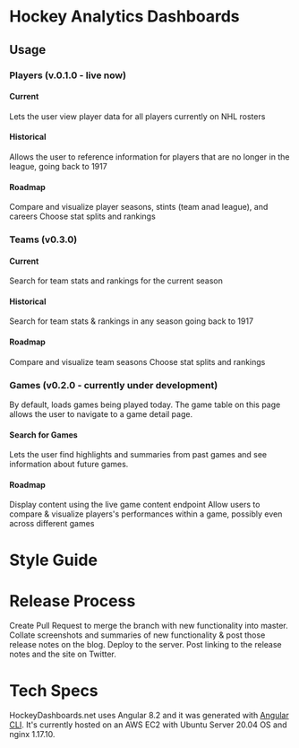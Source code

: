 # Hockey Analytics Dashboards 



## Usage

### Players (v.0.1.0 - live now)
#### Current
Lets the user view player data for all players currently on NHL rosters

#### Historical
Allows the user to reference information for players that are no longer in the league, going back to 1917

#### Roadmap
Compare and visualize player seasons, stints (team anad league), and careers
Choose stat splits and rankings

### Teams (v0.3.0)
#### Current
Search for team stats and rankings for the current season

#### Historical
Search for team stats & rankings in any season going back to 1917

#### Roadmap
Compare and visualize team seasons
Choose stat splits and rankings

### Games (v0.2.0 - currently under development)
By default, loads games being played today. The game table on this page allows the user to navigate to a game detail page.

#### Search for Games
Lets the user find highlights and summaries from past games and see information about future games. 

#### Roadmap
Display content using the live game content endpoint
Allow users to compare & visualize players's performances within a game, possibly even across different games

# Style Guide

# Release Process
Create Pull Request to merge the branch with new functionality into master.
Collate screenshots and summaries of new functionality & post those release notes on the blog.
Deploy to the server.
Post linking to the release notes and the site on Twitter.

# Tech Specs
HockeyDashboards.net uses Angular 8.2 and it was generated with [Angular CLI](https://github.com/angular/angular-cli). It's currently hosted on an AWS 
EC2 with Ubuntu Server 20.04 OS and nginx 1.17.10.


